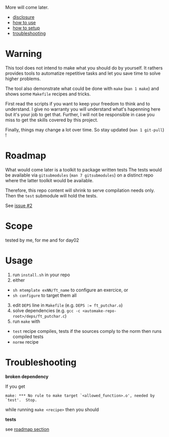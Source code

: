 More will come later.

- [disclosure](#warning)
- [how to use](#basic-usage)
- [how to setup](#install)
- [troubleshooting](#troubleshooting)

# Warning

This tool does not intend to make what you should do by yourself. It rathers
provides tools to automatize repetitive tasks and let you save time to solve
higher problems.

The tool also demonstrate what could be done with `make` (`man 1 make`)
and shows some `Makefile` recipes and tricks.

First read the scripts if you want to keep your freedom to think and to
understand.  I give no warranty you will understand what's hapenning here but it's your job to get that.  Further, I will not be responsible in case you miss
to get the skills covered by this project.

Finally,  things may change a lot over time.
So stay updated (`man 1 git-pull`) !

# Roadmap

What would come later is a toolkit to package written tests
The tests would be available via `gitsubmodules` (`man 7 gitsubmodules`)
on a distinct repo where the latter toolkit would be available.

Therefore, this repo content will shrink to serve compilation needs only.
Then the `test` submodule will hold the tests.

See [issue #2](https://github.com/malikbenkirane/42.automake/issues/2)

# Scope

tested by me, for me and for day02

# Usage

1. run `install.sh` in your repo
2. either
  - `sh mtemplate exNN/ft_name` to configure an exercice, or
  - `sh configure` to target them all
3. edit `DEPS` line in `Makefile` (e.g. `DEPS := ft_putchar.o`)
4. solve dependencies (e.g. `gcc -c <automake-repo-root>/deps/ft_putchar.c`)
3. run `make` with
  - `test` recipe
  	 compiles, tests if the sources comply to the norm then runs compiled tests
  - `norme` recipe


# Troubleshooting

**broken dependency**

If you get
```
make: *** No rule to make target `<allowed_function>.o', needed by `test'.  Stop.
```
while running `make <recipe>` then you should

**tests**

see [roadmap section](#roadmap)
